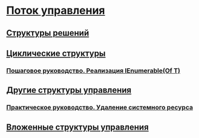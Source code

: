# [Поток управления](index.md)
## [Структуры решений](decision-structures.md)
## [Циклические структуры](loop-structures.md)
### [Пошаговое руководство. Реализация IEnumerable(Of T)](walkthrough-implementing-ienumerable-of-t.md)
## [Другие структуры управления](other-control-structures.md)
### [Практическое руководство. Удаление системного ресурса](how-to-dispose-of-a-system-resource.md)
## [Вложенные структуры управления](nested-control-structures.md)